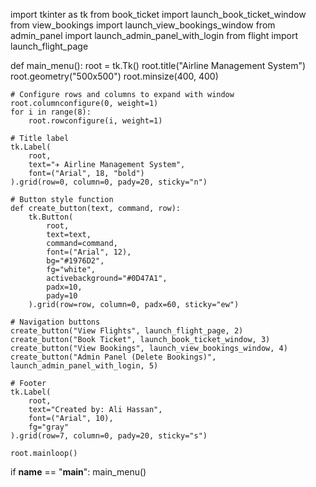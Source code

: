 import tkinter as tk
from book_ticket import launch_book_ticket_window
from view_bookings import launch_view_bookings_window
from admin_panel import launch_admin_panel_with_login
from flight import launch_flight_page

def main_menu():
    root = tk.Tk()
    root.title("Airline Management System")
    root.geometry("500x500")
    root.minsize(400, 400)

    # Configure rows and columns to expand with window
    root.columnconfigure(0, weight=1)
    for i in range(8):
        root.rowconfigure(i, weight=1)

    # Title label
    tk.Label(
        root,
        text="✈️ Airline Management System",
        font=("Arial", 18, "bold")
    ).grid(row=0, column=0, pady=20, sticky="n")

    # Button style function
    def create_button(text, command, row):
        tk.Button(
            root,
            text=text,
            command=command,
            font=("Arial", 12),
            bg="#1976D2",
            fg="white",
            activebackground="#0D47A1",
            padx=10,
            pady=10
        ).grid(row=row, column=0, padx=60, sticky="ew")

    # Navigation buttons
    create_button("View Flights", launch_flight_page, 2)
    create_button("Book Ticket", launch_book_ticket_window, 3)
    create_button("View Bookings", launch_view_bookings_window, 4)
    create_button("Admin Panel (Delete Bookings)", launch_admin_panel_with_login, 5)

    # Footer
    tk.Label(
        root,
        text="Created by: Ali Hassan",
        font=("Arial", 10),
        fg="gray"
    ).grid(row=7, column=0, pady=20, sticky="s")

    root.mainloop()

if __name__ == "__main__":
    main_menu()
